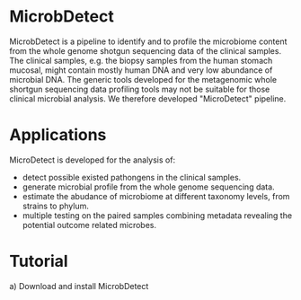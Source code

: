 # MicrobDetect
MicrobDetect is a pipeline to identify and to profile the microbiome content from the whole genome shotgun sequencing data of the clinical samples. The clinical samples, e.g. the biopsy samples from the human stomach mucosal, might contain mostly human DNA and very low abundance of microbial DNA. The generic tools developed for the metagenomic whole shortgun sequencing data profiling tools may not be suitable for those clinical microbial analysis. We therefore developed "MicroDetect" pipeline.

# Applications
MicroDetect is developed for the analysis of:
  - detect possible existed pathongens in the clinical samples.
  - generate microbial profile from the whole genome sequencing data.
  - estimate the abudance of microbiome at different taxonomy levels, from strains to phylum.
  - multiple testing on the paired samples combining metadata revealing the potential outcome related microbes. 

# Tutorial

a) Download and install MicrobDetect

